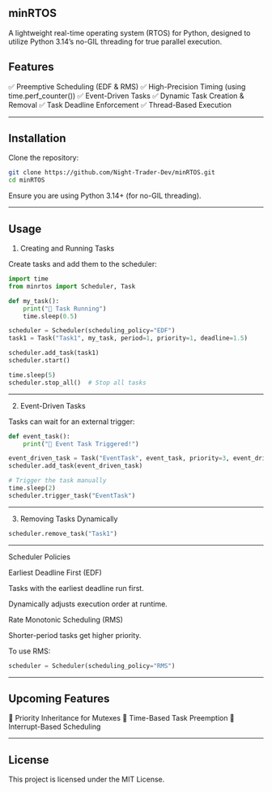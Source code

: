 ## minRTOS

A lightweight real-time operating system (RTOS) for Python, designed to utilize Python 3.14’s no-GIL threading for true parallel execution.

## Features

✅ Preemptive Scheduling (EDF & RMS)
✅ High-Precision Timing (using time.perf_counter())
✅ Event-Driven Tasks
✅ Dynamic Task Creation & Removal
✅ Task Deadline Enforcement
✅ Thread-Based Execution


---

## Installation

Clone the repository:
```bash
git clone https://github.com/Night-Trader-Dev/minRTOS.git
cd minRTOS
```
Ensure you are using Python 3.14+ (for no-GIL threading).


---

## Usage

1. Creating and Running Tasks

Create tasks and add them to the scheduler:
```python
import time
from minrtos import Scheduler, Task

def my_task():
    print("🔧 Task Running")
    time.sleep(0.5)

scheduler = Scheduler(scheduling_policy="EDF")
task1 = Task("Task1", my_task, period=1, priority=1, deadline=1.5)

scheduler.add_task(task1)
scheduler.start()

time.sleep(5)  
scheduler.stop_all()  # Stop all tasks
```

---

2. Event-Driven Tasks

Tasks can wait for an external trigger:
```python
def event_task():
    print("🔔 Event Task Triggered!")

event_driven_task = Task("EventTask", event_task, priority=3, event_driven=True)
scheduler.add_task(event_driven_task)

# Trigger the task manually
time.sleep(2)
scheduler.trigger_task("EventTask")
```

---

3. Removing Tasks Dynamically
```python
scheduler.remove_task("Task1")
```

---

Scheduler Policies

Earliest Deadline First (EDF)

Tasks with the earliest deadline run first.

Dynamically adjusts execution order at runtime.


Rate Monotonic Scheduling (RMS)

Shorter-period tasks get higher priority.


To use RMS:
```python
scheduler = Scheduler(scheduling_policy="RMS")
```

---

## Upcoming Features

🚀 Priority Inheritance for Mutexes
🚀 Time-Based Task Preemption
🚀 Interrupt-Based Scheduling


---

## License

This project is licensed under the MIT License.



